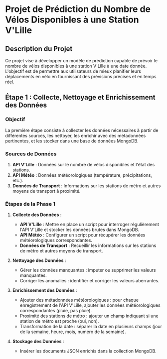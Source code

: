 # Projet de Prédiction du Nombre de Vélos Disponibles à une Station V'Lille

## Description du Projet

Ce projet vise à développer un modèle de prédiction capable de prévoir le nombre de vélos disponibles à une station V'Lille à une date donnée. L'objectif est de permettre aux utilisateurs de mieux planifier leurs déplacements en vélo en fournissant des prévisions précises et en temps réel.

## Étape 1 : Collecte, Nettoyage et Enrichissement des Données

### Objectif

La première étape consiste à collecter les données nécessaires à partir de différentes sources, les nettoyer, les enrichir avec des métadonnées pertinentes, et les stocker dans une base de données MongoDB. 

### Sources de Données

1. **API V'Lille** : Données sur le nombre de vélos disponibles et l'état des stations.
2. **API Météo** : Données météorologiques (température, précipitations, etc.).
3. **Données de Transport** : Informations sur les stations de métro et autres moyens de transport à proximité.

### Étapes de la Phase 1

1. **Collecte des Données** :
   - **API V'Lille** : Mettre en place un script pour interroger régulièrement l'API V'Lille et stocker les données brutes dans MongoDB.
   - **API Météo** : Configurer un script pour récupérer les données météorologiques correspondantes.
   - **Données de Transport** : Recueillir les informations sur les stations de métro et autres moyens de transport.

2. **Nettoyage des Données** :
   - Gérer les données manquantes : imputer ou supprimer les valeurs manquantes.
   - Corriger les anomalies : identifier et corriger les valeurs aberrantes.

3. **Enrichissement des Données** :
   - Ajouter des métadonnées météorologiques : pour chaque enregistrement de l'API V'Lille, ajouter les données météorologiques correspondantes (pluie, pas pluie).
   - Proximité des stations de métro : ajouter un champ indiquant si une station de métro est proche (oui, non).
   - Transformation de la date : séparer la date en plusieurs champs (jour de la semaine, heure, mois, numéro de la semaine).

4. **Stockage des Données** :
   - Insérer les documents JSON enrichis dans la collection MongoDB.